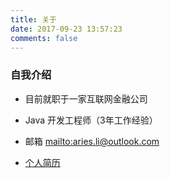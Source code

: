 ```yaml
---
title: 关于
date: 2017-09-23 13:57:23
comments: false
---
```



### 自我介绍

- 目前就职于一家互联网金融公司

- Java 开发工程师（3年工作经验）

- 邮箱 <mailto:aries.li@outlook.com>

- [个人简历](http://image.searchinfogo.com/resume.html)
